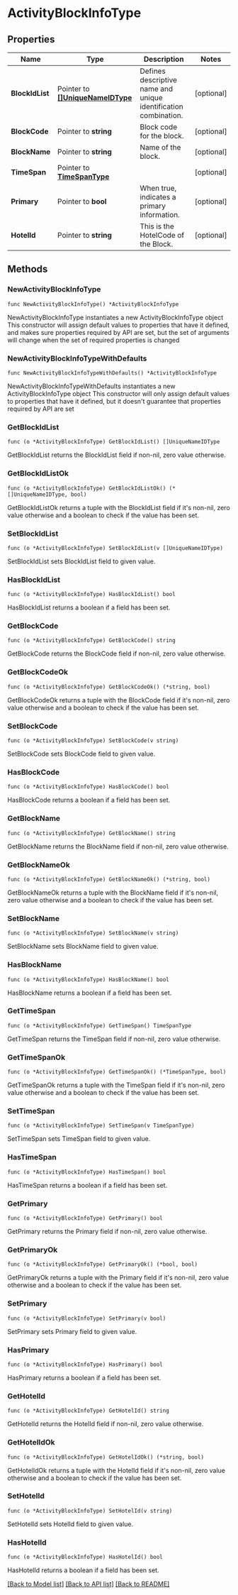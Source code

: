 # ActivityBlockInfoType

## Properties

Name | Type | Description | Notes
------------ | ------------- | ------------- | -------------
**BlockIdList** | Pointer to [**[]UniqueNameIDType**](UniqueNameIDType.md) | Defines descriptive name and unique identification combination. | [optional] 
**BlockCode** | Pointer to **string** | Block code for the block. | [optional] 
**BlockName** | Pointer to **string** | Name of the block. | [optional] 
**TimeSpan** | Pointer to [**TimeSpanType**](TimeSpanType.md) |  | [optional] 
**Primary** | Pointer to **bool** | When true, indicates a primary information. | [optional] 
**HotelId** | Pointer to **string** | This is the HotelCode of the Block. | [optional] 

## Methods

### NewActivityBlockInfoType

`func NewActivityBlockInfoType() *ActivityBlockInfoType`

NewActivityBlockInfoType instantiates a new ActivityBlockInfoType object
This constructor will assign default values to properties that have it defined,
and makes sure properties required by API are set, but the set of arguments
will change when the set of required properties is changed

### NewActivityBlockInfoTypeWithDefaults

`func NewActivityBlockInfoTypeWithDefaults() *ActivityBlockInfoType`

NewActivityBlockInfoTypeWithDefaults instantiates a new ActivityBlockInfoType object
This constructor will only assign default values to properties that have it defined,
but it doesn't guarantee that properties required by API are set

### GetBlockIdList

`func (o *ActivityBlockInfoType) GetBlockIdList() []UniqueNameIDType`

GetBlockIdList returns the BlockIdList field if non-nil, zero value otherwise.

### GetBlockIdListOk

`func (o *ActivityBlockInfoType) GetBlockIdListOk() (*[]UniqueNameIDType, bool)`

GetBlockIdListOk returns a tuple with the BlockIdList field if it's non-nil, zero value otherwise
and a boolean to check if the value has been set.

### SetBlockIdList

`func (o *ActivityBlockInfoType) SetBlockIdList(v []UniqueNameIDType)`

SetBlockIdList sets BlockIdList field to given value.

### HasBlockIdList

`func (o *ActivityBlockInfoType) HasBlockIdList() bool`

HasBlockIdList returns a boolean if a field has been set.

### GetBlockCode

`func (o *ActivityBlockInfoType) GetBlockCode() string`

GetBlockCode returns the BlockCode field if non-nil, zero value otherwise.

### GetBlockCodeOk

`func (o *ActivityBlockInfoType) GetBlockCodeOk() (*string, bool)`

GetBlockCodeOk returns a tuple with the BlockCode field if it's non-nil, zero value otherwise
and a boolean to check if the value has been set.

### SetBlockCode

`func (o *ActivityBlockInfoType) SetBlockCode(v string)`

SetBlockCode sets BlockCode field to given value.

### HasBlockCode

`func (o *ActivityBlockInfoType) HasBlockCode() bool`

HasBlockCode returns a boolean if a field has been set.

### GetBlockName

`func (o *ActivityBlockInfoType) GetBlockName() string`

GetBlockName returns the BlockName field if non-nil, zero value otherwise.

### GetBlockNameOk

`func (o *ActivityBlockInfoType) GetBlockNameOk() (*string, bool)`

GetBlockNameOk returns a tuple with the BlockName field if it's non-nil, zero value otherwise
and a boolean to check if the value has been set.

### SetBlockName

`func (o *ActivityBlockInfoType) SetBlockName(v string)`

SetBlockName sets BlockName field to given value.

### HasBlockName

`func (o *ActivityBlockInfoType) HasBlockName() bool`

HasBlockName returns a boolean if a field has been set.

### GetTimeSpan

`func (o *ActivityBlockInfoType) GetTimeSpan() TimeSpanType`

GetTimeSpan returns the TimeSpan field if non-nil, zero value otherwise.

### GetTimeSpanOk

`func (o *ActivityBlockInfoType) GetTimeSpanOk() (*TimeSpanType, bool)`

GetTimeSpanOk returns a tuple with the TimeSpan field if it's non-nil, zero value otherwise
and a boolean to check if the value has been set.

### SetTimeSpan

`func (o *ActivityBlockInfoType) SetTimeSpan(v TimeSpanType)`

SetTimeSpan sets TimeSpan field to given value.

### HasTimeSpan

`func (o *ActivityBlockInfoType) HasTimeSpan() bool`

HasTimeSpan returns a boolean if a field has been set.

### GetPrimary

`func (o *ActivityBlockInfoType) GetPrimary() bool`

GetPrimary returns the Primary field if non-nil, zero value otherwise.

### GetPrimaryOk

`func (o *ActivityBlockInfoType) GetPrimaryOk() (*bool, bool)`

GetPrimaryOk returns a tuple with the Primary field if it's non-nil, zero value otherwise
and a boolean to check if the value has been set.

### SetPrimary

`func (o *ActivityBlockInfoType) SetPrimary(v bool)`

SetPrimary sets Primary field to given value.

### HasPrimary

`func (o *ActivityBlockInfoType) HasPrimary() bool`

HasPrimary returns a boolean if a field has been set.

### GetHotelId

`func (o *ActivityBlockInfoType) GetHotelId() string`

GetHotelId returns the HotelId field if non-nil, zero value otherwise.

### GetHotelIdOk

`func (o *ActivityBlockInfoType) GetHotelIdOk() (*string, bool)`

GetHotelIdOk returns a tuple with the HotelId field if it's non-nil, zero value otherwise
and a boolean to check if the value has been set.

### SetHotelId

`func (o *ActivityBlockInfoType) SetHotelId(v string)`

SetHotelId sets HotelId field to given value.

### HasHotelId

`func (o *ActivityBlockInfoType) HasHotelId() bool`

HasHotelId returns a boolean if a field has been set.


[[Back to Model list]](../README.md#documentation-for-models) [[Back to API list]](../README.md#documentation-for-api-endpoints) [[Back to README]](../README.md)


